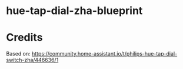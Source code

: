 # hue-tap-dial-zha-blueprint
# Credits
Based on: https://community.home-assistant.io/t/philips-hue-tap-dial-switch-zha/446636/1
